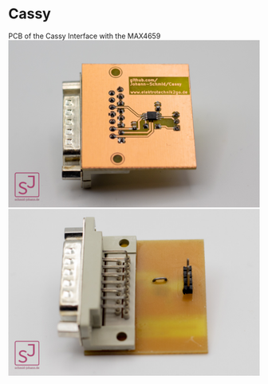 # Cassy
 PCB of the Cassy Interface with the MAX4659
![Image](20230604-IMG_1210.jpg)
![Image](20230604-IMG_1207.jpg)
